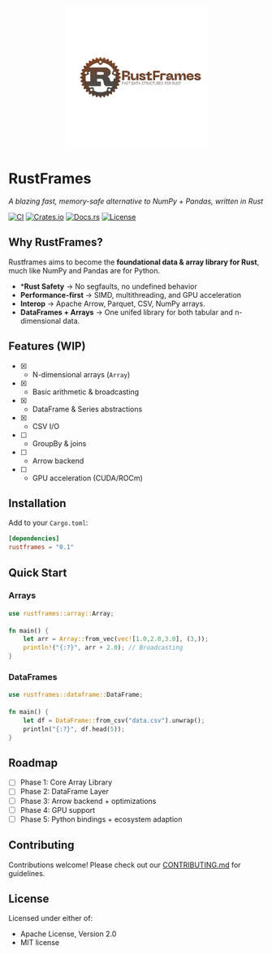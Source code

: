<div align="center">
  <img src="logo/RustFrames.svg" alt="RustFrames" width="280">
</div>

# RustFrames

*A blazing fast, memory-safe alternative to NumPy + Pandas, written in Rust*

[![CI](https://github.com/ryan-tobin/rustframes/actions/workflows/ci.yml/badge.svg)](https://github.com/ryan-tobin/rustframes/actions/workflows/ci.yml)
[![Crates.io](https://img.shields.io/crates/v/rustframes.svg)](https://crates.io/crates/rustframes)
[![Docs.rs](https://docs.rs/rustframes/badge.svg)](https://docs.rs/rustframes)
[![License](https://img.shields.io/badge/license-MIT%2FApache--2.0-blue.svg)](LICENSE)

## Why RustFrames?
Rustframes aims to become the **foundational data & array library for Rust**, much like NumPy and Pandas are for Python.

- ***Rust Safety** -> No segfaults, no undefined behavior
- **Performance-first** -> SIMD, multithreading, and GPU acceleration
- **Interop** -> Apache Arrow, Parquet, CSV, NumPy arrays.
- **DataFrames + Arrays** -> One unifed library for both tabular and n-dimensional data.

## Features (WIP)
* [x] - N-dimensional arrays (`Array`)
* [x] - Basic arithmetic & broadcasting
* [x] - DataFrame & Series abstractions
* [x] - CSV I/O
* [ ] - GroupBy & joins
* [ ] - Arrow backend
* [ ] - GPU acceleration (CUDA/ROCm)

## Installation
Add to your `Cargo.toml`:
```toml
[dependencies]
rustframes = "0.1"
```

## Quick Start
### Arrays
```rust
use rustframes::array::Array;

fn main() {
    let arr = Array::from_vec(vec![1.0,2.0,3.0], (3,));
    println!("{:?}", arr + 2.0); // Broadcasting
}
```

### DataFrames
```rust
use rustframes::dataframe::DataFrame;

fn main() {
    let df = DataFrame::from_csv("data.csv").unwrap();
    println("{:?}", df.head(5));
}
```

## Roadmap
* [ ] Phase 1: Core Array Library
* [ ] Phase 2: DataFrame Layer
* [ ] Phase 3: Arrow backend + optimizations
* [ ] Phase 4: GPU support
* [ ] Phase 5: Python bindings + ecosystem adaption

## Contributing
Contributions welcome! Please check out our [CONTRIBUTING.md](CONTRIBUTING.md) for guidelines.

## License
Licensed under either of:
* Apache License, Version 2.0
* MIT license

